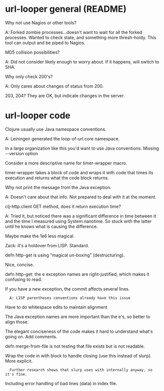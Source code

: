 url-looper general (README)
===========================

Why not use Nagios or other tools?

   A: Forked zombie processes...doesn't want to wait for all the
   forked processes. Wanted to check state, and something more
   thresh-holdy. This tool can output and be piped to Nagios.

MD5 collision possibilities?

   A: Did not consider likely enough to worry about. If it happens,
   will switch to SHA.

Why only check 200's?

   A: Only cares about changes of status from 200.

   203, 204? They are OK, but indicate changes in the server.

url-looper code
===============

Clojure usually use Java namespace conventions.

   A: Leiningen generated the loop-of-url.core namespace.

In a large organization like this you'd want to use Java conventions. Missing --version option

Consider a more descriptive name for timer-wrapper macro.

   timer-wrapper takes a block of code and wraps it with code that times its execution and returns what the code block returns.

Why not print the message from the Java exception.

   A: Doesn't care about that info. Not prepared to deal with it at
   the moment.

clj-http.client GET method, does it return execution time?

   A: Tried it, but noticed there was a significant difference in time
   between it and the time I measured using System.nanotime. So stuck
   with the latter until he knows what is causing the difference.

Maybe make the 1e6 less magical.

   Zack: it's a holdover from LISP. Standard.

defn http-get is using "magical un-boxing" (destructuring).

   Nice, concise.

defn http-get: the e exception names are right-justified, which makes it confusing to read.

   If you have a new exception, the commit affects several lines.

      A: LISP parentheses conventions already have this issue

   Have to do whitespace edits to maintain alignment

   The Java exception names are more important than the e's, so better to align those.

The elegant conciseness of the code makes it hard to understand what's going on. Add comments.

defn merge-from-file is not testing that file exists but is not readable.

   Wrap the code in with block to handle closing (use this instead of slurp). More explicit.

      Further research shows that slurp uses with internally anyway, so it's fine.

   Including error handling of bad lines (data) in index file.
